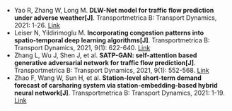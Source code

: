 * Yao R, Zhang W, Long M. <b>DLW-Net model for traffic flow prediction under adverse weather[J]</b>. Transportmetrica B: Transport Dynamics, 2021: 1-26. [Link](https://www.tandfonline.com/doi/abs/10.1080/21680566.2021.2008280)
* Leiser N, Yildirimoglu M. <b>Incorporating congestion patterns into spatio-temporal deep learning algorithms[J]</b>. Transportmetrica B: Transport Dynamics, 2021, 9(1): 622-640. [Link](https://www.tandfonline.com/doi/abs/10.1080/21680566.2021.1922320)
* Zhang L, Wu J, Shen J, et al. <b>SATP-GAN: self-attention based generative adversarial network for traffic flow prediction[J]</b>. Transportmetrica B: Transport Dynamics, 2021, 9(1): 552-568. [Link](https://www.tandfonline.com/doi/abs/10.1080/21680566.2021.1916646)
* Zhao F, Wang W, Sun H, et al. <b>Station-level short-term demand forecast of carsharing system via station-embedding-based hybrid neural network[J]</b>. Transportmetrica B: Transport Dynamics, 2021: 1-19. [Link](https://www.tandfonline.com/doi/abs/10.1080/21680566.2021.1951885)
